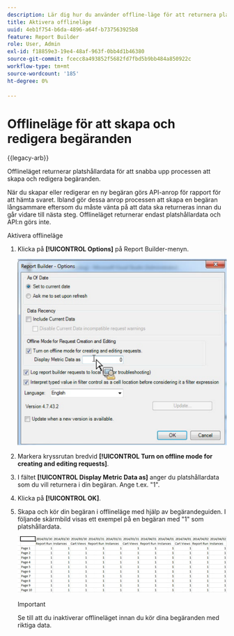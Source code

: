 ```yaml
---
description: Lär dig hur du använder offline-läge för att returnera platshållardata.
title: Aktivera offlineläge
uuid: 4eb1f754-b6da-4896-a64f-b737563925b8
feature: Report Builder
role: User, Admin
exl-id: f18859e3-19e4-48af-963f-0bb4d1b46380
source-git-commit: fcecc8a493852f5682fd7fbd5b9bb484a850922c
workflow-type: tm+mt
source-wordcount: '185'
ht-degree: 0%

---
```


# Offlineläge för att skapa och redigera begäranden

{{legacy-arb}}

Offlineläget returnerar platshållardata för att snabba upp processen att skapa och redigera begäranden.

När du skapar eller redigerar en ny begäran görs API-anrop för rapport för att hämta svaret. Ibland gör dessa anrop processen att skapa en begäran långsammare eftersom du måste vänta på att data ska returneras innan du går vidare till nästa steg. Offlineläget returnerar endast platshållardata och API:n görs inte.

Aktivera offlineläge

1. Klicka på **[!UICONTROL Options]** på Report Builder-menyn.

   ![Skärmbild av skärmen Alternativ med offlineläge markerat.](assets/offline_mode.png)

1. Markera kryssrutan bredvid **[!UICONTROL Turn on offline mode for creating and editing requests]**.
1. I fältet **[!UICONTROL Display Metric Data as]** anger du platshållardata som du vill returnera i din begäran. Ange t.ex. &quot;1&quot;.
1. Klicka på **[!UICONTROL OK]**.
1. Skapa och kör din begäran i offlineläge med hjälp av begärandeguiden. I följande skärmbild visas ett exempel på en begäran med &quot;1&quot; som platshållardata.

   ![Skärmbild som visar offlineläget med 1 som platshållare.](assets/offline_mode_example.png)

   >[!IMPORTANT]
   >
   >Se till att du inaktiverar offlineläget innan du kör dina begäranden med riktiga data.
